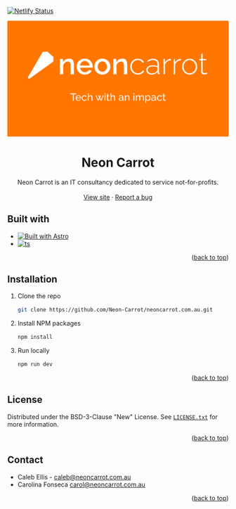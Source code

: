 <a name="readme-top"></a>

[![Netlify Status](https://api.netlify.com/api/v1/badges/bcdb7e05-5b43-447c-a207-0134566086c9/deploy-status)](https://app.netlify.com/sites/neoncarrot/deploys)

<div align="center">
<img src="./public/images/og-image.png" alt="Logo" width="800" />

<h1 align="center">Neon Carrot</h1>
  <p align="center">
    Neon Carrot is an IT consultancy dedicated to service not-for-profits.
    <br />
    <br />
    <a href="https://www.neoncarrot.com.au">View site</a>
    ·
    <a href="https://github.com/Caleb-Ellis/neoncarrot.com.au/issues/new">Report a bug</a>
  </p>
</div>

## Built with

- [![Built with Astro](https://astro.badg.es/v2/built-with-astro/tiny.svg)](https://astro.build)
- [![ts](https://badgen.net/badge/Built%20With/TypeScript/blue)](https://www.typescriptlang.org/)

<p align="right">(<a href="#readme-top">back to top</a>)</p>

## Installation

1. Clone the repo
   ```sh
   git clone https://github.com/Neon-Carrot/neoncarrot.com.au.git
   ```
2. Install NPM packages
   ```sh
   npm install
   ```
3. Run locally
   ```sh
   npm run dev
   ```

<p align="right">(<a href="#readme-top">back to top</a>)</p>

<!-- LICENSE -->

## License

Distributed under the BSD-3-Clause "New" License. See [`LICENSE.txt`](./LICENSE.txt) for more information.

<p align="right">(<a href="#readme-top">back to top</a>)</p>

<!-- CONTACT -->

## Contact

- Caleb Ellis - [caleb@neoncarrot.com.au](mailto:caleb@neoncarrot.com.au)
- Carolina Fonseca [carol@neoncarrot.com.au](mailto:carol@neoncarrot.com.au)

<p align="right">(<a href="#readme-top">back to top</a>)</p>
